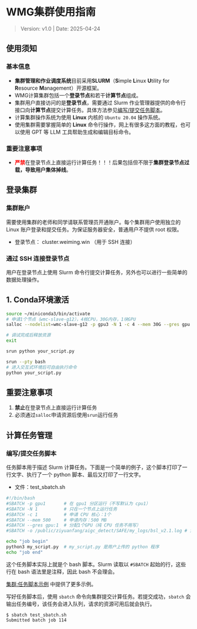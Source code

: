 # WMG集群使用指南

> Version: v1.0  |  Date: 2025-04-24

## 使用须知

### 基本信息

- **集群管理和作业调度系统**目前采用**SLURM**（**S**imple **L**inux **U**tility for **R**esource **M**anagement）开源框架。
- WMG计算集群包括一个**登录节点**和若干**计算节点**组成。
- 集群用户直接访问的是**登录节点**，需要通过 Slurm 作业管理器提供的命令行接口向**计算节点**提交计算任务。具体方法参见[编写/提交任务脚本](#编写/提交任务脚本)。
- 计算集群操作系统为使用 **Linux** 内核的 `Ubuntu 20.04` 操作系统。
- 使用集群需要掌握简单的 **Linux** 命令行操作，网上有很多这方面的教程，也可以使用 GPT 等 LLM 工具帮助生成和编辑目标命令。

### 重要注意事项

- <strong style="color: red;">严禁</strong>在登录节点上直接运行计算任务！！！后果包括但不限于**集群登录节点过载，导致用户集体掉线**。

## 登录集群

### 集群账户

需要使用集群的老师和同学请联系管理员开通账户。每个集群用户使用独立的 Linux 账户登录和提交任务。为保证服务器安全，普通用户不提供 root 权限。

- 登录节点： cluster.weiming.win （用于 SSH 连接）

### 通过 SSH 连接登录节点

用户在登录节点上使用 Slurm 命令行提交计算任务，另外也可以进行一些简单的数据处理操作。



## 1. Conda环境激活
```bash
source ~/miniconda3/bin/activate
# 申请1个节点（wmc-slave-g12），4核CPU，30G内存，1块GPU
salloc --nodelist=wmc-slave-g12 -p gpu3 -N 1 -c 4 --mem 30G --gres gpu:1

# 调试完成后释放资源
exit

srun python your_script.py

srun --pty bash
# 进入交互式环境后可自由执行命令
python your_script.py
```

##  重要注意事项

1. **禁止**在登录节点上直接运行计算任务
2. 必须通过`salloc`申请资源后使用`srun`运行任务

## 计算任务管理

### 编写/提交任务脚本

任务脚本用于描述 Slurm 计算任务。下面是一个简单的例子，这个脚本打印了一行文字、执行了一个 python 脚本、最后又打印了一行文字。

- 文件：test_sbatch.sh

```bash
#!/bin/bash
#SBATCH -p gpu1       # 在 gpu1 分区运行（不写默认为 cpu1）
#SBATCH -N 1          # 只在一个节点上运行任务
#SBATCH -c 1          # 申请 CPU 核心：1个
#SBATCH --mem 500     # 申请内存：500 MB
#SBATCH --gres gpu:1  # 分配1个GPU（纯 CPU 任务不用写）
#SBATCH -o /public/ziyuanfang/aigc_detect/SAFE/my_logs/bsl_v2.1.log # 注意可以修改"slurm"为与任务相关的内容方便以后查询实验结果

echo "job begin"
python3 my_script.py  # my_script.py 是用户上传的 python 程序
echo "job end"
```

这个任务脚本实际上就是个 bash 脚本。Slurm 读取以 `#SBATCH` 起始的行，这些行在 bash 语法里是注释，因此 bash 不会理会。

[集群:任务脚本示例](https://wmg.ustc.edu.cn/wiki/index.php/集群:任务脚本示例) 中提供了更多示例。

写好任务脚本后，使用 `sbatch` 命令向集群提交计算任务。若提交成功，`sbatch` 会输出任务编号，该任务会进入队列，请求的资源可用后就会执行。

```
$ sbatch test_sbatch.sh
Submitted batch job 114
```
